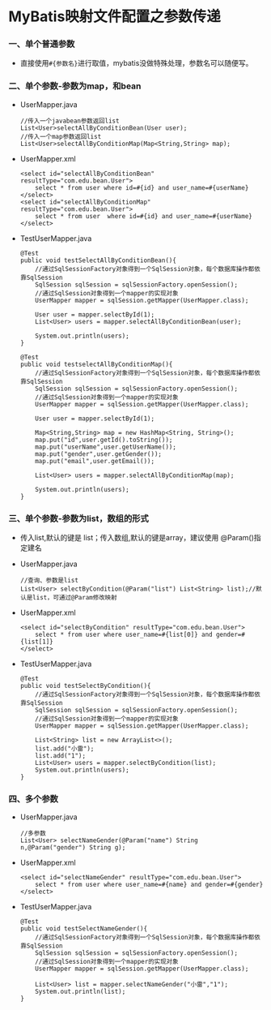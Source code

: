 # MyBatis映射文件配置之参数传递

### 一、单个普通参数

* 直接使用`#{参数名}`进行取值，mybatis没做特殊处理，参数名可以随便写。

### 二、单个参数-参数为map，和bean

* UserMapper.java

      //传入一个javabean参数返回list
      List<User>selectAllByConditionBean(User user);
      //传入一个map参数返回list
      List<User>selectAllByConditionMap(Map<String,String> map);

* UserMapper.xml

      <select id="selectAllByConditionBean" resultType="com.edu.bean.User">
          select * from user where id=#{id} and user_name=#{userName}
      </select>
      <select id="selectAllByConditionMap" resultType="com.edu.bean.User">
          select * from user  where id=#{id} and user_name=#{userName}
      </select>

* TestUserMapper.java

      @Test
      public void testSelectAllByConditionBean(){
          //通过SqlSessionFactory对象得到一个SqlSession对象，每个数据库操作都依靠SqlSession
          SqlSession sqlSession = sqlSessionFactory.openSession();
          //通过SqlSession对象得到一个mapper的实现对象
          UserMapper mapper = sqlSession.getMapper(UserMapper.class);

          User user = mapper.selectById(1);
          List<User> users = mapper.selectAllByConditionBean(user);

          System.out.println(users);
      }

      @Test
      public void testselectAllByConditionMap(){
          //通过SqlSessionFactory对象得到一个SqlSession对象，每个数据库操作都依靠SqlSession
          SqlSession sqlSession = sqlSessionFactory.openSession();
          //通过SqlSession对象得到一个mapper的实现对象
          UserMapper mapper = sqlSession.getMapper(UserMapper.class);

          User user = mapper.selectById(1);

          Map<String,String> map = new HashMap<String, String>();
          map.put("id",user.getId().toString());
          map.put("userName",user.getUserName());
          map.put("gender",user.getGender());
          map.put("email",user.getEmail());

          List<User> users = mapper.selectAllByConditionMap(map);

          System.out.println(users);
      }

### 三、单个参数-参数为list，数组的形式

* 传入list,默认的键是 list；传入数组,默认的键是array，建议使用 @Param()指定建名

* UserMapper.java

      //查询、参数是list
      List<User> selectByCondition(@Param("list") List<String> list);//默认是list，可通过@Param修改映射
  
* UserMapper.xml

      <select id="selectByCondition" resultType="com.edu.bean.User">
          select * from user where user_name=#{list[0]} and gender=#{list[1]}
      </select>

* TestUserMapper.java

      @Test
      public void testSelectByCondition(){
          //通过SqlSessionFactory对象得到一个SqlSession对象，每个数据库操作都依靠SqlSession
          SqlSession sqlSession = sqlSessionFactory.openSession();
          //通过SqlSession对象得到一个mapper的实现对象
          UserMapper mapper = sqlSession.getMapper(UserMapper.class);

          List<String> list = new ArrayList<>();
          list.add("小雷");
          list.add("1");
          List<User> users = mapper.selectByCondition(list);
          System.out.println(users);
      }
      
 ###  四、多个参数
  
 *  UserMapper.java
 
        //多参数
        List<User> selectNameGender(@Param("name") String n,@Param("gender") String g);

* UserMapper.xml

      <select id="selectNameGender" resultType="com.edu.bean.User">
          select * from user where user_name=#{name} and gender=#{gender}
      </select>

* TestUserMapper.java

      @Test
      public void testSelectNameGender(){
          //通过SqlSessionFactory对象得到一个SqlSession对象，每个数据库操作都依靠SqlSession
          SqlSession sqlSession = sqlSessionFactory.openSession();
          //通过SqlSession对象得到一个mapper的实现对象
          UserMapper mapper = sqlSession.getMapper(UserMapper.class);

          List<User> list = mapper.selectNameGender("小雷","1");
          System.out.println(list);
      }










